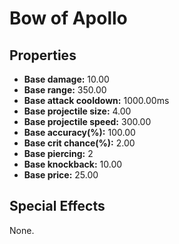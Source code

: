 # Bow of Apollo

## Properties

- **Base damage:** 10.00
- **Base range:** 350.00
- **Base attack cooldown:** 1000.00ms
- **Base projectile size:** 4.00
- **Base projectile speed:** 300.00
- **Base accuracy(%):** 100.00
- **Base crit chance(%):** 2.00
- **Base piercing:** 2
- **Base knockback:** 10.00
- **Base price:** 25.00

## Special Effects

None.
